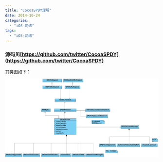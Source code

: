 ```yaml
---
title: "CocoaSPDY理解"
date: 2014-10-24
categories:
  - "iOS-网络"
tags:
  - "iOS-网络"
---
```

<!--more-->

### 源码见[https://github.com/twitter/CocoaSPDY](https://github.com/twitter/CocoaSPDY)
<!--more-->
其类图如下：

![image](/images/post/2014-10-24-cocoaspdy-li-jie/CocoaSPDY_class_overview.jpg)
